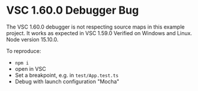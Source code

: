 # VSC 1.60.0 Debugger Bug

The VSC 1.60.0 debugger is not respecting source maps in this example project.
It works as expected in VSC 1.59.0
Verified on Windows and Linux.
Node version 15.10.0.

To reproduce:
* `npm i`
* open in VSC
* Set a breakpoint, e.g. in `test/App.test.ts`
* Debug with launch configuration "Mocha"
